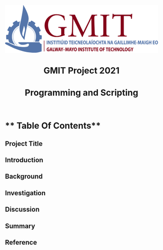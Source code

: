 
![GMIT Logo](GMIT_logo.jpg)

<H1 align="center"> GMIT Project 2021 </H1>
<H1 align="center"> Programming and Scripting </H1>
<br/>

# ** Table Of Contents** 
## Project Title
## Introduction
## Background 
## Investigation
## Discussion
## Summary
## Reference

<br/>





































